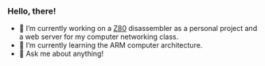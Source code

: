 ### Hello, there!

- 🔭 I’m currently working on a [Z80](https://en.wikipedia.org/wiki/Zilog_Z80) disassembler as a personal project and a web server for my computer networking class.
- 🌱 I’m currently learning the ARM computer architecture.
- 💬 Ask me about anything!

<!--
- 👯 I’m looking to collaborate on 
- 🤔 I’m looking for help with ...
- 📫 How to reach me: ...
- ⚡ Fun fact: ...
-->
